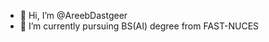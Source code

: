 - 👋 Hi, I’m @AreebDastgeer
- 🌱 I’m currently pursuing BS(AI) degree from FAST-NUCES                                                                                                                                            
  
  
  
  
  
  
  

<!---
AreebDastgeer/AreebDastgeer is a ✨ special ✨ repository because its `README.md` (this file) appears on your GitHub profile.
You can click the Preview link to take a look at your changes.
--->
